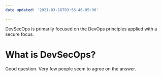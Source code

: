 ```yaml
---
date updated: '2021-03-16T03:56:46-05:00'

---
```


DevSecOps is primarily focused on the DevOps principles applied with a secure focus.

# What is DevSecOps?

Good question.  Very few people seem to agree on the answer.
